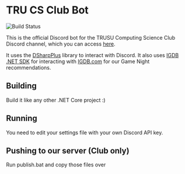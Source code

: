 # TRU CS Club Bot

![Build Status](https://github.com/trucsclub/TRUCSBot/workflows/Build%20Status/badge.svg)

This is the official Discord bot for the TRUSU Computing Science Club Discord channel, which you can access [here](https://trucsclub.ca/discord). 

It uses the [DSharpPlus](https://github.com/DSharpPlus/DSharpPlus) library to interact with Discord. It also uses [IGDB .NET SDK](https://github.com/kamranayub/igdb-dotnet) for interacting with [IGDB.com](https://www.igdb.com/) for our Game Night recommendations. 

## Building

Build it like any other .NET Core project :)

## Running

You need to edit your settings file with your own Discord API key.

## Pushing to our server (Club only)

Run publish.bat and copy those files over